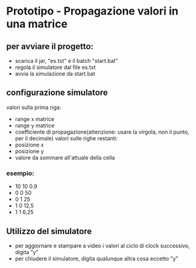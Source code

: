 # Prototipo - Propagazione valori in una matrice

## per avviare il progetto:
- scarica il jar, "es.txt" e il batch "start.bat"
- regola il simulatore dal file es.txt
- avvia la simulazione da start.bat

## configurazione simulatore
valori sulla prima riga:
- range x matrice
- range y matrice
- coefficiente di propagazione(attenzione: usare la virgola, non il punto, per il decimale)
valori sulle righe restanti:
- posizione x
- posizione y
- valore da sommare all'attuale della cella
### esempio:
 - 10 10 0.9
 - 0 0 50
 - 0 1 25
 - 1 0 12,5
 - 1 1 6,25

## Utilizzo del simulatore
- per aggiornare e stampare a video i valori al ciclo di clock successivo, digita "y"
- per chiudere il simulatore, digita qualunque altra cosa eccetto "y"
